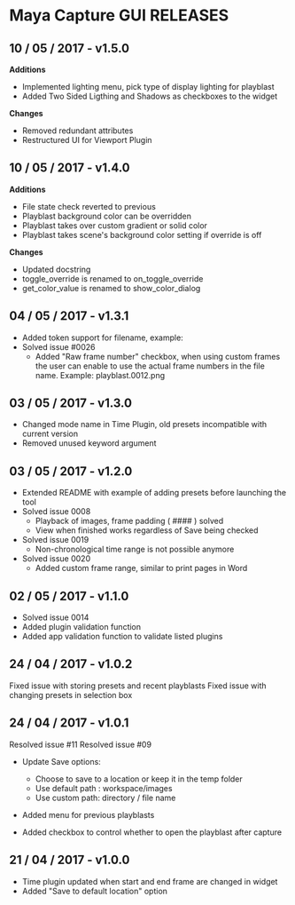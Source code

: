 # Maya Capture GUI RELEASES

## 10 / 05 / 2017 - v1.5.0
__Additions__
- Implemented lighting menu, pick type of display lighting for playblast
- Added Two Sided Ligthing and Shadows as checkboxes to the widget

__Changes__
- Removed redundant attributes
- Restructured UI for Viewport Plugin

## 10 / 05 / 2017 - v1.4.0
__Additions__
- File state check reverted to previous
- Playblast background color can be overridden
- Playblast takes over custom gradient or solid color
- Playblast takes scene's background color setting if override is off

__Changes__
- Updated docstring
- toggle_override is renamed to on_toggle_override
- get_color_value is renamed to show_color_dialog


## 04 / 05 / 2017 - v1.3.1
- Added token support for filename, example:  <Scene>_<Camera>_<RenderLayer>
- Solved issue #0026
  + Added "Raw frame number" checkbox, when using custom frames the user can enable to use the actual frame numbers in the file name. Example: playblast.0012.png

## 03 / 05 / 2017 - v1.3.0
- Changed mode name in Time Plugin, old presets incompatible with current version
- Removed unused keyword argument

## 03 / 05 / 2017 - v1.2.0
- Extended README with example of adding presets before launching the
tool
- Solved issue 0008
  + Playback of images, frame padding ( #### ) solved
  + View when finished works regardless of Save being checked
- Solved issue 0019
  + Non-chronological time range is not possible anymore
- Solved issue 0020
  + Added custom frame range, similar to print pages in Word

## 02 / 05 / 2017 - v1.1.0
- Solved issue 0014
- Added plugin validation function
- Added app validation function to validate listed plugins

## 24 / 04 / 2017 - v1.0.2
Fixed issue with storing presets and recent playblasts
Fixed issue with changing presets in selection box

## 24 / 04 / 2017 - v1.0.1

Resolved issue #11
Resolved issue #09

- Update Save options:
  + Choose to save to a location or keep it in the temp folder
  + Use default path : workspace/images
  + Use custom path: directory / file name

- Added menu for previous playblasts
- Added checkbox to control whether to open the playblast after capture

## 21 / 04 / 2017 - v1.0.0

- Time plugin updated when start and end frame are changed in widget
- Added "Save to default location" option